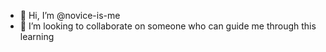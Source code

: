 - 👋 Hi, I’m @novice-is-me
- 💞️ I’m looking to collaborate on someone who can guide me through this learning


<!---
novice-is-me/novice-is-me is a ✨ special ✨ repository because its `README.md` (this file) appears on your GitHub profile.
You can click the Preview link to take a look at your changes.
--->
